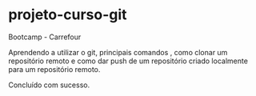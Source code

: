 # projeto-curso-git
Bootcamp - Carrefour

Aprendendo a utilizar o git, principais comandos , como clonar um repositório remoto e como dar push de um repositório criado localmente para um repositório remoto.

Concluído com sucesso.

